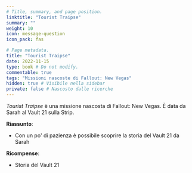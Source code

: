 ```yaml
---
# Title, summary, and page position.
linktitle: "Tourist Traipse" 
summary: ""
weight: 10
icon: message-question
icon_pack: fas

# Page metadata.
title: "Tourist Traipse"
date: 2022-11-15
type: book # Do not modify.
commentable: true
tags: "Missioni nascoste di Fallout: New Vegas"
hidden: true # Visibile nella sidebar
private: false # Nascosto dalle ricerche
---
```


<div class="fnv">


*Tourist Traipse* è una missione nascosta di Fallout: New Vegas. È data da Sarah al Vault 21 sulla Strip.


**Riassunto**:
- Con un po' di pazienza è possibile scoprire la storia del Vault 21 da Sarah




**Ricompense**:
- Storia del Vault 21


</div>


